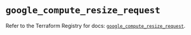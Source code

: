 # `google_compute_resize_request`

Refer to the Terraform Registry for docs: [`google_compute_resize_request`](https://registry.terraform.io/providers/hashicorp/google/6.5.0/docs/resources/compute_resize_request).
